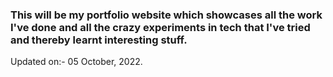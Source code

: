 ### This will be my portfolio website which showcases all the work I've done and all the crazy experiments in tech that I've tried and thereby learnt interesting stuff.

Updated on:- 05 October, 2022.